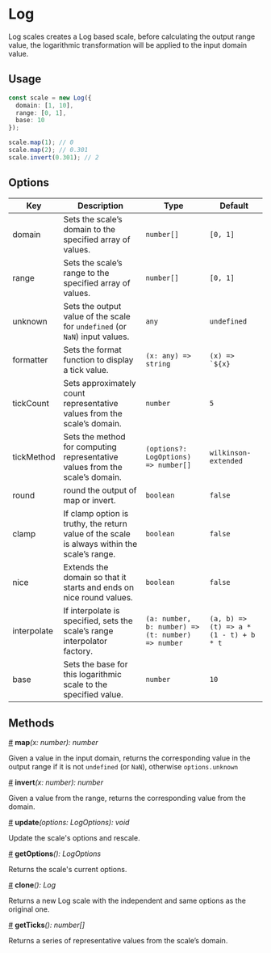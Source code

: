 # Log

Log scales creates a Log based scale, before calculating the output range value, the logarithmic transformation will be applied to the input domain value.

## Usage

```ts
const scale = new Log({
  domain: [1, 10],
  range: [0, 1],
  base: 10
});

scale.map(1); // 0
scale.map(2); // 0.301
scale.invert(0.301); // 2
```

## Options

| Key | Description | Type | Default|  
| ----| ----------- | -----| -------|
| domain | Sets the scale’s domain to the specified array of values. | `number[]` | `[0, 1]` |
| range | Sets the scale’s range to the specified array of values. | `number[]` | `[0, 1]` |
| unknown | Sets the output value of the scale for `undefined` (or `NaN`) input values. | `any` | `undefined` |
| formatter | Sets the format function to display a tick value. | `(x: any) => string` | ```(x) => `${x}```|
| tickCount | Sets approximately count representative values from the scale’s domain. | `number` | `5` |
| tickMethod | Sets the method for computing representative values from the scale’s domain. | `(options?: LogOptions) => number[]` | `wilkinson-extended` |
| round | round the output of map or invert. | `boolean` | `false` |
| clamp | If clamp option is truthy, the return value of the scale is always within the scale’s range. | `boolean` | `false` |
| nice | Extends the domain so that it starts and ends on nice round values. | `boolean` | `false` |
| interpolate | If interpolate is specified, sets the scale’s range interpolator factory. | `(a: number, b: number) => (t: number) => number` | `(a, b) => (t) => a * (1 - t) + b * t` |
| base | Sets the base for this logarithmic scale to the specified value. | `number` | `10` |

## Methods

<a name="Log_map" href="#Log_map">#</a> **map**<i>(x: number): number</i>

Given a value in the input domain, returns the corresponding value in the output range if it is not `undefined` (or `NaN`), otherwise `options.unknown`

<a name="Log_invert" href="#Log_invert">#</a> **invert**<i>(x: number): number</i>

Given a value from the range, returns the corresponding value from the domain.

<a name="Log_update" href="#Log_update">#</a> **update**<i>(options: LogOptions): void</i>

Update the scale's options and rescale.

<a name="Log_getOptions" href="#Log_getOptions">#</a> **getOptions**<i>(): LogOptions</i>

Returns the scale's current options.

<a name="Log_clone" href="#Log_clone">#</a> **clone**<i>(): Log</i>

Returns a new Log scale with the independent and same options as the original one.

<a name="Log_get_ticks" href="#Log_get_ticks">#</a> **getTicks**<i>(): number[]</i>

Returns a series of representative values from the scale’s domain.
